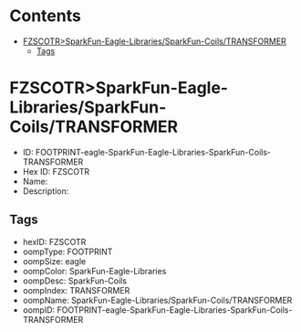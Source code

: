 



Contents
========

* [FZSCOTR>SparkFun-Eagle-Libraries/SparkFun-Coils/TRANSFORMER](#fzscotrsparkfun-eagle-librariessparkfun-coilstransformer)
	* [Tags](#tags)

# FZSCOTR>SparkFun-Eagle-Libraries/SparkFun-Coils/TRANSFORMER

- ID: FOOTPRINT-eagle-SparkFun-Eagle-Libraries-SparkFun-Coils-TRANSFORMER
- Hex ID: FZSCOTR
- Name: 
- Description: 

## Tags

- hexID: FZSCOTR
- oompType: FOOTPRINT
- oompSize: eagle
- oompColor: SparkFun-Eagle-Libraries
- oompDesc: SparkFun-Coils
- oompIndex: TRANSFORMER
- oompName: SparkFun-Eagle-Libraries/SparkFun-Coils/TRANSFORMER
- oompID: FOOTPRINT-eagle-SparkFun-Eagle-Libraries-SparkFun-Coils-TRANSFORMER
